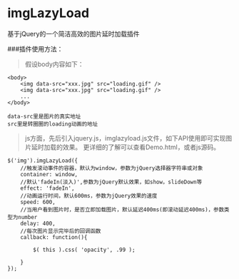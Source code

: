 # imgLazyLoad
基于jQuery的一个简洁高效的图片延时加载插件

###插件使用方法：
> 假设body内容如下：

    <body>
	    <img data-src="xxx.jpg" src="loading.gif" />
	    <img data-src="xxx.jpg" src="loading.gif" />
	    ...
	</body>
	
    data-src里是图片的真实地址
    src里是转圈圈的loading动画的地址


> js方面，先后引入jquery.js，imglazyload.js文件，如下API使用即可实现图片延时加载的效果。
更详细的了解可以查看Demo.html，或者js源码。

	$('img').imgLazyLoad({
		//触发滚动事件的容器，默认为window，参数为jQuery选择器字符串或对象
		container: window,
		//默认'fadeIn(淡入)',参数为jQuery默认效果，如show，slideDown等
		effect: 'fadeIn',
		//动画运行时间，默认600ms，参数为jQuery效果的速度
		speed: 600,
		//当用户看到图片时，是否立即加载图片，默认延迟400ms(即滚动延迟400ms)，参数类型为number
		delay: 400,
		//每次图片显示完毕后的回调函数
		callback: function(){

			$( this ).css( 'opacity', .99 );

		}
	});
